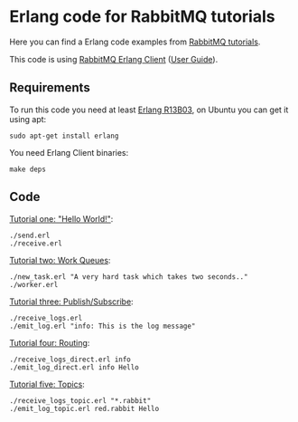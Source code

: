# Erlang code for RabbitMQ tutorials #

Here you can find a Erlang code examples from [RabbitMQ
tutorials](https://www.rabbitmq.com/getstarted.html).

This code is using [RabbitMQ Erlang
Client](https://hg.rabbitmq.com/rabbitmq-erlang-client/) ([User
Guide](https://www.rabbitmq.com/erlang-client-user-guide.html)).

## Requirements

To run this code you need at least [Erlang
R13B03](https://www.erlang.org/download.html), on Ubuntu you can get it
using apt:

    sudo apt-get install erlang

You need Erlang Client binaries:

    make deps

## Code

[Tutorial one: "Hello World!"](https://www.rabbitmq.com/tutorials/tutorial-one-python.html):

    ./send.erl
    ./receive.erl

[Tutorial two: Work Queues](https://www.rabbitmq.com/tutorials/tutorial-two-python.html):

    ./new_task.erl "A very hard task which takes two seconds.."
    ./worker.erl

[Tutorial three: Publish/Subscribe](https://www.rabbitmq.com/tutorials/tutorial-three-python.html):

    ./receive_logs.erl
    ./emit_log.erl "info: This is the log message"

[Tutorial four: Routing](https://www.rabbitmq.com/tutorials/tutorial-four-python.html):

    ./receive_logs_direct.erl info
    ./emit_log_direct.erl info Hello

[Tutorial five: Topics](https://www.rabbitmq.com/tutorials/tutorial-five-python.html):

    ./receive_logs_topic.erl "*.rabbit"
    ./emit_log_topic.erl red.rabbit Hello
